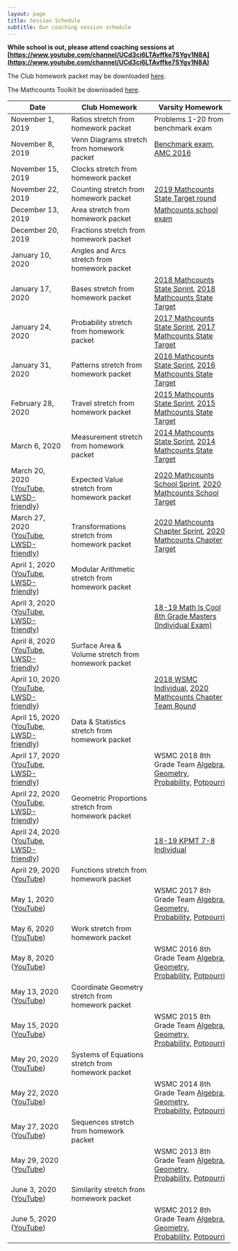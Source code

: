 ```yaml
---
layout: page
title: Session Schedule
subtitle: Our coaching session schedule
---
```


**While school is out, please attend coaching sessions at [https://www.youtube.com/channel/UCd3ci6LTAvffke7SYgv1N8A](https://www.youtube.com/channel/UCd3ci6LTAvffke7SYgv1N8A)**

The Club homework packet may be downloaded <a href="/files/Homework%20Packet.pdf">here</a>.

The Mathcounts Toolkit be downloaded <a href="/files/Mathcounts%20Toolkit.pdf">here</a>.

| Date | Club Homework | Varsity Homework |
| ------------- |-------------| ----|
|November 1, 2019 | Ratios stretch from homework packet | Problems 1-20 from benchmark exam
|November 8, 2019 | Venn Diagrams stretch from homework packet | <a href="/files/RMS%201920B%20Exam.pdf" target="_blank">Benchmark exam</a>, <a href="https://artofproblemsolving.com/wiki/index.php/2016_AMC_8_Problems" target="_blank">AMC 2016</a>
|November 15, 2019 | Clocks stretch from homework packet |
|November 22, 2019 | Counting stretch from homework packet | <a href="https://www.mathcounts.org/sites/default/files/2019%20State%20Competition%20Target%20Round.pdf">2019 Mathcounts State Target round</a> 
|December 13, 2019 | Area stretch from homework packet | <a href="/files/RMS%201920M%20Exam.pdf" target="_blank">Mathcounts school exam</a>
|December 20, 2019 | Fractions stretch from homework packet | 
|January 10, 2020 | Angles and Arcs stretch from homework packet | 
|January 17, 2020 | Bases stretch from homework packet | <a href="https://www.mathcounts.org/sites/default/files/u5328/2018%20State%20Sprint%20Round.pdf" target="_blank">2018 Mathcounts State Sprint</a>, <a href="https://www.mathcounts.org/sites/default/files/u5328/2018%20State%20Target%20Round.pdf" target="_blank">2018 Mathcounts State Target</a>
|January 24, 2020 | Probability stretch from homework packet | <a href="https://www.mathcounts.org/sites/default/files/u5328/2017%20State%20Sprint%20Round.pdf" target="_blank">2017 Mathcounts State Sprint</a>, <a href="https://www.mathcounts.org/sites/default/files/u5328/2017%20State%20Target%20Round.pdf" target="_blank">2017 Mathcounts State Target</a>
|January 31, 2020 | Patterns stretch from homework packet | <a href="https://www.mathcounts.org/sites/default/files/u1706/2016%20State%20Sprint.pdf" target="_blank">2016 Mathcounts State Sprint</a>, <a href="https://www.mathcounts.org/sites/default/files/u1706/2016%20State%20Target.pdf" target="_blank">2016 Mathcounts State Target</a>
|February 28, 2020 | Travel stretch from homework packet | <a href="https://www.scarsdaleschools.k12.ny.us/cms/lib5/NY01001205/Centricity/Domain/398/2015%20State%20Competition%20Sprint%20Round.pdf" target="_blank">2015 Mathcounts State Sprint</a>, <a href="https://www.scarsdaleschools.k12.ny.us/cms/lib5/NY01001205/Centricity/Domain/398/2015%20State%20Competition%20Target%20Round.pdf" target="_blank">2015 Mathcounts State Target</a>
|March 6, 2020 | Measurement stretch from homework packet | <a href="https://samsmathclub.com/Forum/index.php?action=dlattach;topic=35.0;attach=43">2014 Mathcounts State Sprint</a>, <a href="https://samsmathclub.com/Forum/index.php?action=dlattach;topic=35.0;attach=44">2014 Mathcounts State Target</a>
|March 20, 2020 (<a href="https://www.youtube.com/watch?v=lbaG5jKTAY4" target="_blank">YouTube</a>, <a href="https://sharplogic.blob.core.windows.net/share/RMSMC/202003-VirtualCoachingSession.mp4" target="_blank">LWSD-friendly</a>) | Expected Value stretch from homework packet | <a href="https://www.mathcounts.org/sites/default/files/2020%20School%20Competition%20Sprint%20Round.pdf" target="_blank">2020 Mathcounts School Sprint</a>, <a href="https://www.mathcounts.org/sites/default/files/2020%20School%20Competition%20Target%20Round.pdf" target="_blank">2020 Mathcounts School Target</a>
|March 27, 2020  (<a href="https://www.youtube.com/watch?v=UerEQXWiF7w" target="_blank">YouTube</a>, <a href="https://sharplogic.blob.core.windows.net/share/RMSMC/200327-VirtualCoachingSession.mp4" target="_blank">LWSD-friendly</a>)  | Transformations stretch from homework packet | <a href="https://www.mathcounts.org/sites/default/files/2020%20Chapter%20Competition%20Sprint%20Round.pdf" target="_blank">2020 Mathcounts Chapter Sprint</a>, <a href="https://www.mathcounts.org/sites/default/files/2020%20Chapter%20Competition%20Target%20Round.pdf" target="_blank">2020 Mathcounts Chapter Target</a>
|April 1, 2020 (<a href="https://youtu.be/4mCO4J9M5ig" target="_blank">YouTube</a>, <a href="https://sharplogic.blob.core.windows.net/share/RMSMC/200401-VirtualCoachingSession.mp4" target="_blank">LWSD-friendly</a>) | Modular Arithmetic stretch from homework packet |
|April 3, 2020 (<a href="https://youtu.be/lcqlJpdvd84" target="_blank">YouTube</a>, <a href="https://sharplogic.blob.core.windows.net/share/RMSMC/200403-VirtualCoachingSession.mp4" target="_blank">LWSD-friendly</a>) | | <a href="http://academicsarecool.com/assets/samples/18-19Masters8.pdf" target="_blank">18-19 Math Is Cool 8th Grade Masters (Individual Exam)</a>
|April 8, 2020 (<a href="https://youtu.be/vgOD_uAPzNw" target="_blank">YouTube</a>, <a href="https://sharplogic.blob.core.windows.net/share/RMSMC/200408-VirtualCoachingSession.mp4" target="_blank">LWSD-friendly</a>) | Surface Area & Volume stretch from homework packet |
|April 10, 2020 (<a href="https://youtu.be/pNnDTmAim-Y" target="_blank">YouTube</a>, <a href="https://sharplogic.blob.core.windows.net/share/RMSMC/200410-VirtualCoachingSession.mp4" target="_blank">LWSD-friendly</a>) | | <a href="https://core-docs.s3.amazonaws.com/documents/asset/uploaded_file/194933/individual8.pdf" target="_blank">2018 WSMC Individual</a>, <a href="https://www.mathcounts.org/sites/default/files/2020%20Chapter%20Competition%20Team%20Round.pdf" target="_blank">2020 Mathcounts Chapter Team Round</a>
|April 15, 2020 (<a href="https://youtu.be/BAUm598Dqeg" target="_blank">YouTube</a>, <a href="https://sharplogic.blob.core.windows.net/share/RMSMC/200415-VirtualCoachingSession.mp4" target="_blank">LWSD-friendly</a>) | Data & Statistics stretch from homework packet | 
|April 17, 2020 (<a href="https://youtu.be/BiycX6_hH_s" target="_blank">YouTube</a>, <a href="https://sharplogic.blob.core.windows.net/share/RMSMC/200417-VirtualCoachingSession.mp4" target="_blank">LWSD-friendly</a>) | | WSMC 2018 8th Grade Team <a href="https://core-docs.s3.amazonaws.com/documents/asset/uploaded_file/194930/algebra8.pdf" target="_blank">Algebra</a>, <a href="https://core-docs.s3.amazonaws.com/documents/asset/uploaded_file/194929/geometry8.pdf" target="_blank">Geometry</a>, <a href="https://core-docs.s3.amazonaws.com/documents/asset/uploaded_file/194931/probability8.pdf" target="_blank">Probability</a>, <a href="https://core-docs.s3.amazonaws.com/documents/asset/uploaded_file/194928/potpourri8.pdf" target="_blank">Potpourri</a>
|April 22, 2020 (<a href="https://youtu.be/x1PimNXBYRY" target="_blank">YouTube</a>, <a href="https://sharplogic.blob.core.windows.net/share/RMSMC/200422-VirtualCoachingSession.mp4" target="_blank">LWSD-friendly</a>) | Geometric Proportions stretch from homework packet |
|April 24, 2020 (<a href="https://youtu.be/pbifbWnKHrA" target="_blank">YouTube</a>, <a href="https://sharplogic.blob.core.windows.net/share/RMSMC/200424-VirtualCoachingSession.mp4" target="_blank">LWSD-friendly</a>) | | <a href="https://newport-math-club.nyc3.digitaloceanspaces.com/past-kpmt/kpmt2018-19.zip" target="_blank">18-19 KPMT 7-8 Individual</a>
|April 29, 2020 (<a href="https://youtu.be/0b1MSFpfCCw" target="_blank">YouTube</a>) | Functions stretch from homework packet |
|May 1, 2020 (<a href="https://youtu.be/TF71tlI3GzE" target="_blank">YouTube</a>) | | WSMC 2017 8th Grade Team <a href="https://core-docs.s3.amazonaws.com/documents/asset/uploaded_file/194896/algebra8.pdf" target="_blank">Algebra</a>, <a href="https://core-docs.s3.amazonaws.com/documents/asset/uploaded_file/194895/geometry8.pdf" target="_blank">Geometry</a>, <a href="https://core-docs.s3.amazonaws.com/documents/asset/uploaded_file/194897/probability8.pdf" target="_blank">Probability</a>, <a href="https://core-docs.s3.amazonaws.com/documents/asset/uploaded_file/194894/potpourri8.pdf" target="_blank">Potpourri</a>
|May 6, 2020 (<a href="https://youtu.be/TtboETgyLH0" target="_blank">YouTube</a>) | Work stretch from homework packet |
|May 8, 2020 (<a href="https://youtu.be/UlvvzsCfOkU" target="_blank">YouTube</a>) | | WSMC 2016 8th Grade Team <a href="https://core-docs.s3.amazonaws.com/documents/asset/uploaded_file/194863/algebra8.pdf" target="_blank">Algebra</a>, <a href="https://core-docs.s3.amazonaws.com/documents/asset/uploaded_file/194862/geometry8.pdf" target="_blank">Geometry</a>, <a href="https://core-docs.s3.amazonaws.com/documents/asset/uploaded_file/194864/probability8.pdf" target="_blank">Probability</a>, <a href="https://core-docs.s3.amazonaws.com/documents/asset/uploaded_file/194861/potpourri8.pdf" target="_blank">Potpourri</a>
|May 13, 2020 (<a href="https://youtu.be/Ofj2kraH5ec" target="_blank">YouTube</a>) | Coordinate Geometry stretch from homework packet |
|May 15, 2020 (<a href="https://youtu.be/THf3Bay_BLk" target="_blank">YouTube</a>) | | WSMC 2015 8th Grade Team <a href="https://core-docs.s3.amazonaws.com/documents/asset/uploaded_file/194850/algebra8.pdf" target="_blank">Algebra</a>, <a href="https://core-docs.s3.amazonaws.com/documents/asset/uploaded_file/194846/geometry8.pdf" target="_blank">Geometry</a>, <a href="https://core-docs.s3.amazonaws.com/documents/asset/uploaded_file/194830/probability8.pdf" target="_blank">Probability</a>, <a href="https://core-docs.s3.amazonaws.com/documents/asset/uploaded_file/194834/potpourri8.pdf" target="_blank">Potpourri</a>
|May 20, 2020 (<a href="https://youtu.be/yEjp7it7m_A" target="_blank">YouTube</a>) | Systems of Equations stretch from homework packet |
|May 22, 2020 (<a href="https://youtu.be/mdgya8rTpcI" target="_blank">YouTube</a>) | | WSMC 2014 8th Grade Team <a href="https://core-docs.s3.amazonaws.com/documents/asset/uploaded_file/194815/algebra-all.pdf" target="_blank">Algebra</a>, <a href="https://core-docs.s3.amazonaws.com/documents/asset/uploaded_file/194814/geometry-all.pdf" target="_blank">Geometry</a>, <a href="https://core-docs.s3.amazonaws.com/documents/asset/uploaded_file/194816/probability-all.pdf" target="_blank">Probability</a>, <a href="https://core-docs.s3.amazonaws.com/documents/asset/uploaded_file/194813/potpourri-all.pdf" target="_blank">Potpourri</a>
|May 27, 2020 (<a href="https://youtu.be/NSmgl2DiH6A" target="_blank">YouTube</a>) | Sequences stretch from homework packet |
|May 29, 2020 (<a href="https://youtu.be/2ywD4A8ZirI" target="_blank">YouTube</a>) | | WSMC 2013 8th Grade Team <a href="https://core-docs.s3.amazonaws.com/documents/asset/uploaded_file/194799/algebra-all.pdf" target="_blank">Algebra</a>, <a href="https://core-docs.s3.amazonaws.com/documents/asset/uploaded_file/194798/geometry-all.pdf" target="_blank">Geometry</a>, <a href="https://core-docs.s3.amazonaws.com/documents/asset/uploaded_file/194800/probability-all.pdf" target="_blank">Probability</a>, <a href="https://core-docs.s3.amazonaws.com/documents/asset/uploaded_file/194797/potpourri-all.pdf" target="_blank">Potpourri</a>
|June 3, 2020 (<a href="https://youtu.be/zOMAPJp1mIw" target="_blank">YouTube</a>) | Similarity stretch from homework packet |
|June 5, 2020 (<a href="https://youtu.be/GVmP7Hs_H4s" target="_blank">YouTube</a>) | | WSMC 2012 8th Grade Team <a href="https://core-docs.s3.amazonaws.com/documents/asset/uploaded_file/194784/algebra-all.pdf" target="_blank">Algebra</a>, <a href="https://core-docs.s3.amazonaws.com/documents/asset/uploaded_file/194783/geometry-all.pdf" target="_blank">Geometry</a>, <a href="https://core-docs.s3.amazonaws.com/documents/asset/uploaded_file/194785/probability-all.pdf" target="_blank">Probability</a>, <a href="https://core-docs.s3.amazonaws.com/documents/asset/uploaded_file/194782/potpourri-all.pdf" target="_blank">Potpourri</a>
